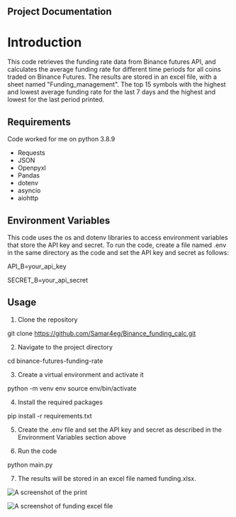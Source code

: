 ## Project Documentation
# Introduction
This code retrieves the funding rate data from Binance futures API, and calculates the average funding rate for different time periods for all coins traded on Binance Futures. The results are stored in an excel file, with a sheet named "Funding_management". The top 15 symbols with the highest and lowest average funding rate for the last 7 days and the highest and lowest for the last period printed.

## Requirements
Code worked for me on python 3.8.9
- Requests
- JSON
- Openpyxl
- Pandas
- dotenv
- asyncio
- aiohttp

## Environment Variables

This code uses the os and dotenv libraries to access environment variables that store the API key and secret. To run the code, create a file named .env in the same directory as the code and set the API key and secret as follows:

API_B=your_api_key

SECRET_B=your_api_secret


## Usage

1. Clone the repository

git clone https://github.com/Samar4eg/Binance_funding_calc.git


2. Navigate to the project directory

cd binance-futures-funding-rate
 

3. Create a virtual environment and activate it

python -m venv env
source env/bin/activate


4. Install the required packages

pip install -r requirements.txt


5. Create the .env file and set the API key and secret as described in the Environment Variables section above

6. Run the code

python main.py


7. The results will be stored in an excel file named funding.xlsx.

![A screenshot of the print](https://github.com/Samar4eg/Binance_funding_calc/blob/main/print%20example.png)

![A screenshot of funding excel file](https://github.com/Samar4eg/Binance_funding_calc/blob/main/funding%20example.png)

